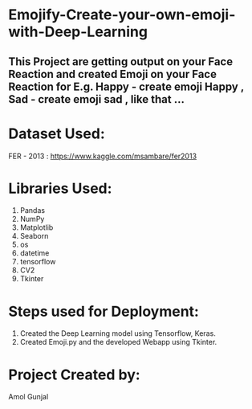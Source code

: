 # Emojify-Create-your-own-emoji-with-Deep-Learning
## This Project are getting output on your Face Reaction and created Emoji on your Face Reaction for E.g. Happy - create emoji Happy , Sad - create emoji sad , like that ...

# Dataset Used:
FER - 2013 : https://www.kaggle.com/msambare/fer2013

# Libraries Used:
1. Pandas
2. NumPy
3. Matplotlib
4. Seaborn
5. os
6. datetime
7. tensorflow
8. CV2
9. Tkinter

# Steps used for Deployment:
1. Created the Deep Learning model using Tensorflow, Keras.
2. Created Emoji.py and the developed Webapp using Tkinter.

# Project Created by:
Amol Gunjal
